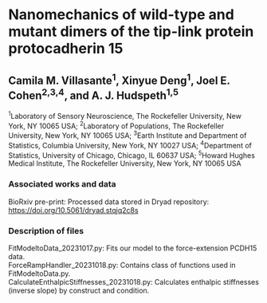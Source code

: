 # Nanomechanics of wild-type and mutant dimers of the tip-link protein protocadherin 15

## Camila M. Villasante<sup>1</sup>, Xinyue Deng<sup>1</sup>, Joel E. Cohen<sup>2,3,4</sup>, and A. J. Hudspeth<sup>1,5</sup>
<sup>1</sup>Laboratory of Sensory Neuroscience, The Rockefeller University, New York, NY 10065 USA; <sup>2</sup>Laboratory of Populations, The Rockefeller University, New York, NY 10065 USA; <sup>3</sup>Earth Institute and Department of Statistics, Columbia University, New York, NY 10027 USA; <sup>4</sup>Department of Statistics, University of Chicago, Chicago, IL 60637 USA; <sup>5</sup>Howard Hughes Medical Institute, The Rockefeller University, New York, NY 10065 USA

### Associated works and data
BioRxiv pre-print:
Processed data stored in Dryad repository: https://doi.org/10.5061/dryad.stqjq2c8s

### Description of files
FitModeltoData_20231017.py: Fits our model to the force-extension PCDH15 data.\
ForceRampHandler_20231018.py: Contains class of functions used in FitModeltoData.py.\
CalculateEnthalpicStiffnesses_20231018.py: Calculates enthalpic stiffnesses (inverse slope) by construct and condition.
